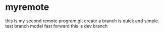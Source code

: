 myremote
========

this is my second remote program
git create a branch is quick and simple.
test branch model fast forward
this is dev branch